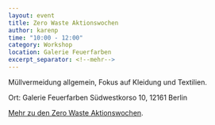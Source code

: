 ```yaml
---
layout: event
title: Zero Waste Aktionswochen
author: karenp
time: "10:00 - 12:00"
category: Workshop
location: Galerie Feuerfarben
excerpt_separator: <!--mehr-->
---
```


Müllvermeidung allgemein, Fokus auf Kleidung und Textilien.<!--mehr-->

Ort: Galerie Feuerfarben
Südwestkorso 10, 12161 Berlin

[Mehr zu den Zero Waste Aktionswochen](https://www.zerowaste-aktionswochen.de/de).
